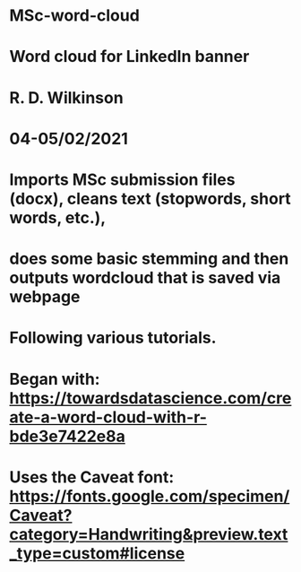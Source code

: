 # MSc-word-cloud

# Word cloud for LinkedIn banner
# R. D. Wilkinson
# 04-05/02/2021

# Imports MSc submission files (docx), cleans text (stopwords, short words, etc.),
# does some basic stemming and then outputs wordcloud that is saved via webpage 

# Following various tutorials. 
# Began with: https://towardsdatascience.com/create-a-word-cloud-with-r-bde3e7422e8a

# Uses the Caveat font: https://fonts.google.com/specimen/Caveat?category=Handwriting&preview.text_type=custom#license
